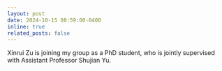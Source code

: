 ```yaml
---
layout: post
date: 2024-10-15 08:59:00-0400
inline: true
related_posts: false
---
```

Xinrui Zu is joining my group as a PhD student, who is jointly supervised with Assistant Professor Shujian Yu.
